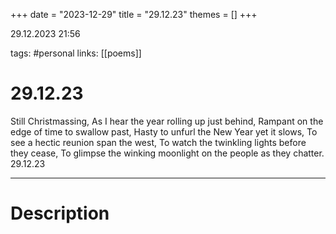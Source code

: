 +++
date = "2023-12-29"
title = "29.12.23"
themes = []
+++

29.12.2023 21:56

tags: #personal
links: [[poems]]

# 29.12.23

Still Christmassing,
As I hear the year rolling up just behind,
Rampant on the edge of time to swallow past,
Hasty to unfurl the New Year yet it slows,
To see a hectic reunion span the west,
To watch the twinkling lights before they cease,
To glimpse the winking moonlight on the people as they chatter.
29.12.23

---

# Description

